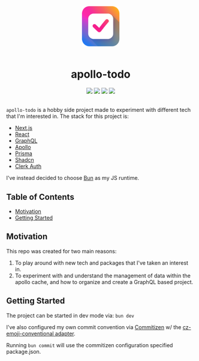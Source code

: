 <div align="center">
    <img src="./logo.png" width="100" style="margin-bottom: 15px" />
    <h1 style="text-align: center; ">
    apollo-todo
</h1>
</div>

<div align="center">
    <img src="https://img.shields.io/badge/Apollo%20GraphQL-311C87.svg?style=for-the-badge&logo=Apollo-GraphQL&logoColor=white" width="125" />
    <img src="https://img.shields.io/badge/React-20232A?style=for-the-badge&logo=react&logoColor=61DAFB" width="70"/>
    <img src="https://img.shields.io/badge/shadcn/ui-000000.svg?style=for-the-badge&logo=shadcn/ui&logoColor=white" width="95" />
    <img src="https://img.shields.io/badge/Prisma-3982CE?style=for-the-badge&logo=Prisma&logoColor=white" width="70"/>

</div>

<br />

`apollo-todo` is a hobby side project made to experiment with different tech that I'm interested in. The stack for this project is:

- [Next.js](https://nextjs.org/)
- [React](https://react.dev/)
- [GraphQL](https://graphql.org/)
- [Apollo](https://www.apollographql.com/)
- [Prisma](https://www.prisma.io/)
- [Shadcn](https://ui.shadcn.com/)
- [Clerk Auth](https://clerk.com/)

I've instead decided to choose [Bun](https://bun.sh/) as my JS runtime.

## Table of Contents

- [Motivation](#Motivation)
- [Getting Started](#getting-started)

## Motivation

This repo was created for two main reasons:

1. To play around with new tech and packages that I've taken an interest in.
2. To experiment with and understand the management of data within the apollo cache, and how to organize and create a GraphQL based project.

## Getting Started

The project can be started in dev mode via: `bun dev`

I've also configured my own commit convention via [Commitizen](https://github.com/commitizen/cz-cli) w/ the [cz-emoji-conventional adapter](https://github.com/promet99/cz-emoji-conventional).

Running `bun commit` will use the commitizen configuration specified package.json.
